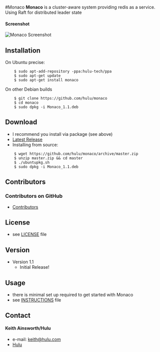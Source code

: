 #Monaco
**Monaco** is a cluster-aware system providing redis as a service. Using Raft for distributed leader state

#### Screenshot
![Monaco Screenshot](https://github.com/hulu/monaco/raw/master/MonacoSS.png)


## Installation
On Ubuntu precise:
```
    $ sudo apt-add-repository -ppa:hulu-tech/ppa
    $ sudo apt-get update
    $ sudo apt-get install monaco
```
On other Debian builds
```
    $ git clone https://github.com/hulu/monaco
    $ cd monaco
    $ sudo dpkg -i Monaco_1.1.deb
```
## Download
* I recommend you install via package (see above)
* [Latest Release](https://github.com/hulu/monaco/archive/master.zip)
* Installing from source:
```
    $ wget https://github.com/hulu/monaco/archive/master.zip
    $ unzip master.zip && cd master
    $ ./ubuntupkg.sh
    $ sudo dpkg -i Monaco_1.1.deb
```

## Contributors

### Contributors on GitHub
* [Contributors](https://github.com/hulu/monaco/graphs/contributors)

## License 
* see [LICENSE](https://github.com/hulu/monaco/blob/master/LICENSE.md) file

## Version 
* Version 1.1
  * Initial Release!

## Usage
* there is minimal set up required to get started with Monaco
* see [INSTRUCTIONS](https://github.com/hulu/monaco/blob/master/INSTRUCTIONS.md) file

## Contact
#### Keith Ainsworth/Hulu
* e-mail: <keith@hulu.com>
* [Hulu](http://www.hulu.com)
